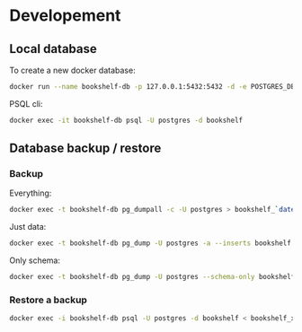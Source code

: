 # Developement

## Local database

To create a new docker database:

```sh
docker run --name bookshelf-db -p 127.0.0.1:5432:5432 -d -e POSTGRES_DB=bookshelf -e POSTGRES_PASSWORD=bookshelf postgres:12.4
```

PSQL cli:

```sh
docker exec -it bookshelf-db psql -U postgres -d bookshelf
```

## Database backup / restore

### Backup

Everything:

```sh
docker exec -t bookshelf-db pg_dumpall -c -U postgres > bookshelf_`date +%Y%m%d"_"%H%M%S`.sql
```

Just data:

```sh
docker exec -t bookshelf-db pg_dump -U postgres -a --inserts bookshelf > bookshelf_data_`date +%Y%m%d"_"%H%M%S`.sql
```

Only schema:

```sh
docker exec -t bookshelf-db pg_dump -U postgres --schema-only bookshelf > bookshelf_schema_`date +%Y%m%d"_"%H%M%S`.sql
```

### Restore a backup

```sh
docker exec -i bookshelf-db psql -U postgres -d bookshelf < bookshelf_xxx.sql
```
